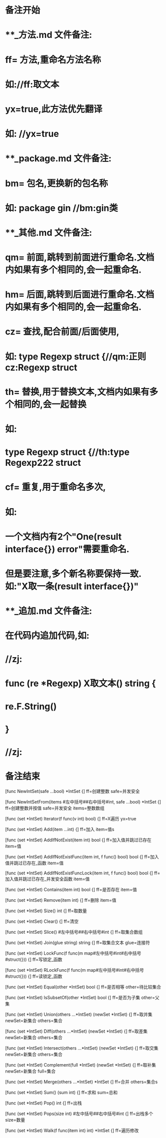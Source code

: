 # 备注开始
# **_方法.md 文件备注:
# ff= 方法,重命名方法名称
# 如://ff:取文本
#
# yx=true,此方法优先翻译
# 如: //yx=true

# **_package.md 文件备注:
# bm= 包名,更换新的包名称 
# 如: package gin //bm:gin类

# **_其他.md 文件备注:
# qm= 前面,跳转到前面进行重命名.文档内如果有多个相同的,会一起重命名.
# hm= 后面,跳转到后面进行重命名.文档内如果有多个相同的,会一起重命名.
# cz= 查找,配合前面/后面使用,
# 如: type Regexp struct {//qm:正则 cz:Regexp struct
#
# th= 替换,用于替换文本,文档内如果有多个相同的,会一起替换
# 如:
# type Regexp struct {//th:type Regexp222 struct
#
# cf= 重复,用于重命名多次,
# 如: 
# 一个文档内有2个"One(result interface{}) error"需要重命名.
# 但是要注意,多个新名称要保持一致. 如:"X取一条(result interface{})"

# **_追加.md 文件备注:
# 在代码内追加代码,如:
# //zj:
# func (re *Regexp) X取文本() string { 
# re.F.String()
# }
# //zj:
# 备注结束

[func NewIntSet(safe ...bool) *IntSet {]
ff=创建整数
safe=并发安全

[func NewIntSetFrom(items #左中括号##右中括号#int, safe ...bool) *IntSet {]
ff=创建整数并按值
safe=并发安全
items=整数数组

[func (set *IntSet) Iterator(f func(v int) bool) {]
ff=X遍历
yx=true

[func (set *IntSet) Add(item ...int) {]
ff=加入
item=值s

[func (set *IntSet) AddIfNotExist(item int) bool {]
ff=加入值并跳过已存在
item=值

[func (set *IntSet) AddIfNotExistFunc(item int, f func() bool) bool {]
ff=加入值并跳过已存在_函数
item=值

[func (set *IntSet) AddIfNotExistFuncLock(item int, f func() bool) bool {]
ff=加入值并跳过已存在_并发安全函数
item=值

[func (set *IntSet) Contains(item int) bool {]
ff=是否存在
item=值

[func (set *IntSet) Remove(item int) {]
ff=删除
item=值

[func (set *IntSet) Size() int {]
ff=取数量

[func (set *IntSet) Clear() {]
ff=清空

[func (set *IntSet) Slice() #左中括号##右中括号#int {]
ff=取集合数组

[func (set *IntSet) Join(glue string) string {]
ff=取集合文本
glue=连接符

[func (set *IntSet) LockFunc(f func(m map#左中括号#int#右中括号#struct{})) {]
ff=写锁定_函数

[func (set *IntSet) RLockFunc(f func(m map#左中括号#int#右中括号#struct{})) {]
ff=读锁定_函数

[func (set *IntSet) Equal(other *IntSet) bool {]
ff=是否相等
other=待比较集合

[func (set *IntSet) IsSubsetOf(other *IntSet) bool {]
ff=是否为子集
other=父集

[func (set *IntSet) Union(others ...*IntSet) (newSet *IntSet) {]
ff=取并集
newSet=新集合
others=集合

[func (set *IntSet) Diff(others ...*IntSet) (newSet *IntSet) {]
ff=取差集
newSet=新集合
others=集合

[func (set *IntSet) Intersect(others ...*IntSet) (newSet *IntSet) {]
ff=取交集
newSet=新集合
others=集合

[func (set *IntSet) Complement(full *IntSet) (newSet *IntSet) {]
ff=取补集
newSet=新集合
full=集合

[func (set *IntSet) Merge(others ...*IntSet) *IntSet {]
ff=合并
others=集合s

[func (set *IntSet) Sum() (sum int) {]
ff=求和
sum=总和

[func (set *IntSet) Pop() int {]
ff=出栈

[func (set *IntSet) Pops(size int) #左中括号##右中括号#int {]
ff=出栈多个
size=数量

[func (set *IntSet) Walk(f func(item int) int) *IntSet {]
ff=遍历修改
